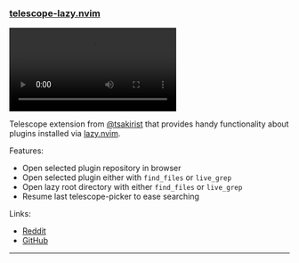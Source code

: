 <h3 id="telescope-lazy.nvim">
  <a href="#telescope-lazy.nvim">
    <span class="icon-text">
      <span class="icon">
        <i class="fa-solid fa-book"></i>
      </span>
    </span>
    <span>telescope-lazy.nvim</span>
  </a>
</h3>

<video controls>
    <source
      src="https://user-images.githubusercontent.com/20475201/209448481-84bbd8a5-9d42-46be-bc46-18a481803474.webm"
      type="video/webm"
    >
</video>

Telescope extension from [@tsakirist](https://github.com/tsakirist) that provides handy functionality about plugins
installed via [lazy.nvim](https://github.com/folke/lazy.nvim).

Features:

- Open selected plugin repository in browser
- Open selected plugin either with `find_files` or `live_grep`
- Open lazy root directory with either `find_files` or `live_grep`
- Resume last telescope-picker to ease searching

Links:

- [Reddit](https://www.reddit.com/r/neovim/comments/10o62ud/telescopelazy_a_telescope_extension_that_provides/)
- [GitHub](https://github.com/tsakirist/telescope-lazy.nvim)

---
